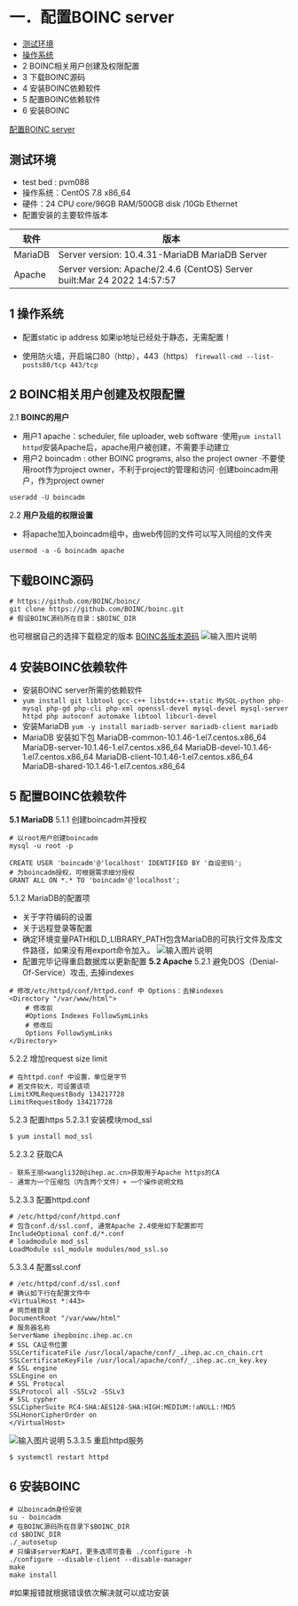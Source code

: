 


> 

# 一．配置BOINC server

 - [测试环境](#测试环境)
 - [ 操作系统](#)
 - 2 BOINC相关用户创建及权限配置
 - 3 下载BOINC源码
 - 4 安装BOINC依赖软件
 - 5 配置BOINC依赖软件
 - 6 安装BOINC
 
 [配置BOINC server](#asd)
 

## 测试环境

 - test bed : pvm088
 - 操作系统：CentOS 7.8 x86_64
 - 硬件：24 CPU core/96GB RAM/500GB disk /10Gb Ethernet
 - 配置安装的主要软件版本
 
| 软件 | 版本 |
|--|--|
| MariaDB | Server version: 10.4.31-MariaDB MariaDB Server |
|Apache|Server version: Apache/2.4.6 (CentOS)          Server built:Mar 24 2022 14:57:57|
## 1 操作系统
 - 配置static ip address
 如果ip地址已经处于静态，无需配置！
 
 - 使用防火墙，开启端口80（http），443（https）
 `firewall-cmd --list-posts80/tcp 443/tcp`
## 2 BOINC相关用户创建及权限配置

2.1 **BOINC的用户**

 - 用户1   apache：scheduler, file uploader, web software
    ·使用`yum install httpd`安装Apache后，apache用户被创建，不需要手动建立
 - 用户2   boincadm : other BOINC programs, also the project owner
 ·不要使用root作为project owner，不利于project的管理和访问
 ·创建boincadm用户，作为project owner
 ```
useradd -U boincadm
```
2.2 **用户及组的权限设置**
 - 将apache加入boincadm组中，由web传回的文件可以写入同组的文件夹
 ```
usermod -a -G boincadm apache
```
## 下载BOINC源码

```
# https://github.com/BOINC/boinc/
git clone https://github.com/BOINC/boinc.git
# 假设BOINC源码所在目录：$BOINC_DIR
```
也可根据自己的选择下载稳定的版本
[BOINC各版本源码](https://github.com/BOINC/boinc)
![输入图片说明](/imgs/2023-10-23/5BVyl0W15A27gpH8.png)
## 4 安装BOINC依赖软件

 - 安装BOINC server所需的依赖软件
 - ``yum install git libtool gcc-c++ libstdc++-static MySQL-python php-mysql php-gd php-cli php-xml openssl-devel mysql-devel mysql-server httpd php autoconf automake libtool libcurl-devel``
 - 安装MariaDB
  `yum -y install mariadb-server mariadb-client mariadb   `
 - MariaDB 安装如下包
 MariaDB-common-10.1.46-1.el7.centos.x86_64
MariaDB-server-10.1.46-1.el7.centos.x86_64
MariaDB-devel-10.1.46-1.el7.centos.x86_64
MariaDB-client-10.1.46-1.el7.centos.x86_64
MariaDB-shared-10.1.46-1.el7.centos.x86_64
## 5 配置BOINC依赖软件
**5.1 MariaDB**
5.1.1 创建boincadm并授权
```
# 以root用户创建boincadm
mysql -u root -p
```
```
CREATE USER 'boincadm'@'localhost' IDENTIFIED BY '自设密码';
# 为boincadm授权，可根据需求细分授权
GRANT ALL ON *.* TO 'boincadm'@'localhost';
```
5.1.2 MariaDB的配置项
 - 关于字符编码的设置
 - 关于远程登录等配置
 - 确定环境变量PATH和LD_LIBRARY_PATH包含MariaDB的可执行文件及库文件路径，如果没有用export命令加入。
 ![输入图片说明](/imgs/2023-10-23/DyqtMd3oqeDgL9Tw.png)
 - 配置完毕记得重启数据库以更新配置
**5.2 Apache**
5.2.1 避免DOS（Denial-Of-Service）攻击, 去掉indexes
```
# 修改/etc/httpd/conf/httpd.conf 中 Options：去掉indexes
<Directory "/var/www/html">
    # 修改前
    #Options Indexes FollowSymLinks
    # 修改后
    Options FollowSymLinks
</Directory>
```
5.2.2 增加request size limit
```
# 在httpd.conf 中设置，单位是字节
# 若文件较大，可设置该项
LimitXMLRequestBody 134217728
LimitRequestBody 134217728
```
5.2.3 配置https
5.2.3.1 安装模块mod_ssl
```
$ yum install mod_ssl
```
5.2.3.2 获取CA
```
- 联系王丽<wangli320@ihep.ac.cn>获取用于Apache https的CA
- 通常为一个压缩包（内含两个文件）+ 一个操作说明文档
```
5.2.3.3 配置httpd.conf
```
# /etc/httpd/conf/httpd.conf
# 包含conf.d/ssl.conf, 通常Apache 2.4使用如下配置即可
IncludeOptional conf.d/*.conf
# loadmodule mod_ssl
LoadModule ssl_module modules/mod_ssl.so
```
5.3.3.4 配置ssl.conf
```
# /etc/httpd/conf.d/ssl.conf
# 确认如下行在配置文件中
<VirtualHost *:443>
# 网页根目录
DocumentRoot "/var/www/html"
# 服务器名称
ServerName ihepboinc.ihep.ac.cn
# SSL CA证书位置
SSLCertificateFile /usr/local/apache/conf/_.ihep.ac.cn_chain.crt
SSLCertificateKeyFile /usr/local/apache/conf/_.ihep.ac.cn_key.key
# SSL engine
SSLEngine on
# SSL Protocal
SSLProtocol all -SSLv2 -SSLv3
# SSL cypher
SSLCipherSuite RC4-SHA:AES128-SHA:HIGH:MEDIUM:!aNULL:!MD5
SSLHonorCipherOrder on
</VirtualHost>
```
![输入图片说明](/imgs/2023-10-23/qR1qS1iLAXmhKAjh.png)
5.3.3.5 重启httpd服务
```
$ systemctl restart httpd
```
## 6 安装BOINC
```
# 以boincadm身份安装
su - boincadm
# 在BOINC源码所在目录下$BOINC_DIR
cd $BOINC_DIR
./_autosetup
# 只编译server和API，更多选项可查看 ./configure -h
./configure --disable-client --disable-manager
make
make install
```
#如果报错就根据错误依次解决就可以成功安装
    

 

  





  
 
       
 



<!--stackedit_data:
eyJoaXN0b3J5IjpbLTY4MTY5ODA2NCw5OTE2MDc1NTldfQ==
-->